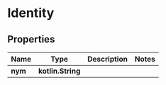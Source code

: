 
# Identity

## Properties
Name | Type | Description | Notes
------------ | ------------- | ------------- | -------------
**nym** | **kotlin.String** |  | 



